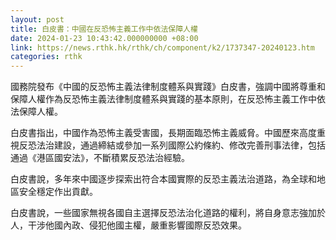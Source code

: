 ```yaml
---
layout: post
title: 白皮書：中國在反恐怖主義工作中依法保障人權
date: 2024-01-23 10:43:42.000000000 +08:00
link: https://news.rthk.hk/rthk/ch/component/k2/1737347-20240123.htm
categories: rthk
---
```


國務院發布《中國的反恐怖主義法律制度體系與實踐》白皮書，強調中國將尊重和保障人權作為反恐怖主義法律制度體系與實踐的基本原則，在反恐怖主義工作中依法保障人權。 

白皮書指出，中國作為恐怖主義受害國，長期面臨恐怖主義威脅。中國歷來高度重視反恐法治建設，通過締結或參加一系列國際公約條約、修改完善刑事法律，包括通過《港區國安法》，不斷積累反恐法治經驗。

白皮書說，多年來中國逐步探索出符合本國實際的反恐主義法治道路，為全球和地區安全穩定作出貢獻。

白皮書說，一些國家無視各國自主選擇反恐法治化道路的權利，將自身意志強加於人，干涉他國內政、侵犯他國主權，嚴重影響國際反恐效果。
